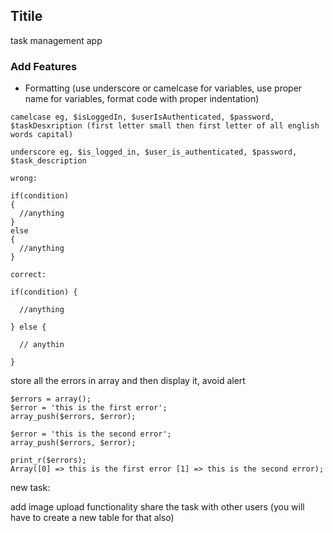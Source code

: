## Titile
task management app

### Add Features
* Formatting (use  underscore or camelcase for variables, use proper name for variables, format code with proper indentation)

```
camelcase eg, $isLoggedIn, $userIsAuthenticated, $password, $taskDesxription (first letter small then first letter of all english words capital)

underscore eg, $is_logged_in, $user_is_authenticated, $password, $task_description

wrong:

if(condition) 
{
  //anything
}
else
{
  //anything
}

correct:

if(condition) {
  
  //anything
  
} else {
  
  // anythin

}

```

store all the errors in array and then display it, avoid alert

```
$errors = array();
$error = 'this is the first error';
array_push($errors, $error);

$error = 'this is the second error';
array_push($errors, $error);

print_r($errors);
Array([0] => this is the first error [1] => this is the second error);

```
new task:

add image upload functionality
share the task with other users (you will have to create a new table for that also)
